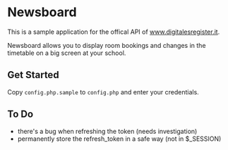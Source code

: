 # Newsboard

This is a sample application for the offical API of www.digitalesregister.it.


Newsboard allows you to display room bookings and changes in the timetable on a big screen at your school.


## Get Started

Copy `config.php.sample` to `config.php` and enter your credentials.


## To Do
- there's a bug when refreshing the token (needs investigation)
- permanently store the refresh_token in a safe way (not in $_SESSION)